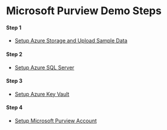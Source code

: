 # Microsoft Purview Demo Steps

#### Step 1 <br>
- [Setup Azure Storage and Upload Sample Data](https://github.com/rawatsudhir1/MpurviewVnet/blob/main/documents/Setup_Storage_Upload_Data.pdf)

#### Step 2 <br>
- [Setup Azure SQL Server](https://github.com/rawatsudhir1/MpurviewVnet/blob/main/documents/Setup_Azure_SQL_Server.pdf)

#### Step 3 <br>
- [Setup Azure Key Vault](https://learn.microsoft.com/en-us/azure/key-vault/general/quick-create-portal) 

#### Step 4 <br>
- [Setup Microsoft Purview Account](https://learn.microsoft.com/en-us/azure/purview/create-microsoft-purview-portal)
